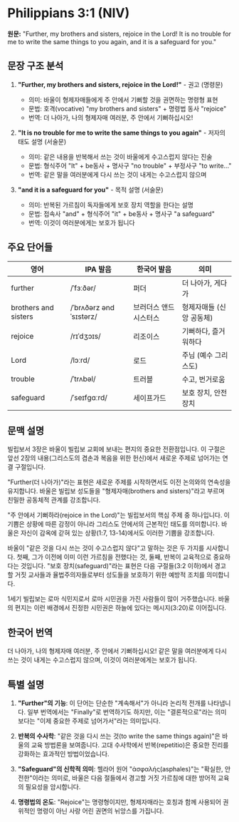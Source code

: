 # Philippians 3:1 (NIV)

**원문:** "Further, my brothers and sisters, rejoice in the Lord! It is no trouble for me to write the same things to you again, and it is a safeguard for you."

## 문장 구조 분석

1. **"Further, my brothers and sisters, rejoice in the Lord!"** - 권고 (명령문)
   - 의미: 바울이 형제자매들에게 주 안에서 기뻐할 것을 권면하는 명령형 표현
   - 문법: 호격(vocative) "my brothers and sisters" + 명령법 동사 "rejoice"
   - 번역: 더 나아가, 나의 형제자매 여러분, 주 안에서 기뻐하십시오!

2. **"It is no trouble for me to write the same things to you again"** - 저자의 태도 설명 (서술문)
   - 의미: 같은 내용을 반복해서 쓰는 것이 바울에게 수고스럽지 않다는 진술
   - 문법: 형식주어 "It" + be동사 + 명사구 "no trouble" + 부정사구 "to write..."
   - 번역: 같은 말을 여러분에게 다시 쓰는 것이 내게는 수고스럽지 않으며

3. **"and it is a safeguard for you"** - 목적 설명 (서술문)
   - 의미: 반복된 가르침이 독자들에게 보호 장치 역할을 한다는 설명
   - 문법: 접속사 "and" + 형식주어 "it" + be동사 + 명사구 "a safeguard"
   - 번역: 이것이 여러분에게는 보호가 됩니다

## 주요 단어들

| 영어 | IPA 발음 | 한국어 발음 | 의미 |
|------|----------|-------------|------|
| further | /ˈfɜːðər/ | 퍼더 | 더 나아가, 게다가 |
| brothers and sisters | /ˈbrʌðərz ənd ˈsɪstərz/ | 브러더스 앤드 시스터스 | 형제자매들 (신앙 공동체) |
| rejoice | /rɪˈdʒɔɪs/ | 리조이스 | 기뻐하다, 즐거워하다 |
| Lord | /lɔːrd/ | 로드 | 주님 (예수 그리스도) |
| trouble | /ˈtrʌbəl/ | 트러블 | 수고, 번거로움 |
| safeguard | /ˈseɪfɡɑːrd/ | 세이프가드 | 보호 장치, 안전장치 |

## 문맥 설명

빌립보서 3장은 바울이 빌립보 교회에 보내는 편지의 중요한 전환점입니다. 이 구절은 앞선 2장의 내용(그리스도의 겸손과 복음을 위한 헌신)에서 새로운 주제로 넘어가는 연결 구절입니다.

"Further(더 나아가)"라는 표현은 새로운 주제를 시작하면서도 이전 논의와의 연속성을 유지합니다. 바울은 빌립보 성도들을 "형제자매(brothers and sisters)"라고 부르며 친밀한 공동체적 관계를 강조합니다.

"주 안에서 기뻐하라(rejoice in the Lord)"는 빌립보서의 핵심 주제 중 하나입니다. 이 기쁨은 상황에 따른 감정이 아니라 그리스도 안에서의 근본적인 태도를 의미합니다. 바울은 자신이 감옥에 갇혀 있는 상황(1:7, 13-14)에서도 이러한 기쁨을 강조합니다.

바울이 "같은 것을 다시 쓰는 것이 수고스럽지 않다"고 말하는 것은 두 가지를 시사합니다. 첫째, 그가 이전에 이미 이런 가르침을 전했다는 것, 둘째, 반복이 교육적으로 중요하다는 것입니다. "보호 장치(safeguard)"라는 표현은 다음 구절들(3:2 이하)에서 경고할 거짓 교사들과 율법주의자들로부터 성도들을 보호하기 위한 예방적 조치를 의미합니다.

1세기 빌립보는 로마 식민지로서 로마 시민권을 가진 사람들이 많이 거주했습니다. 바울의 편지는 이런 배경에서 진정한 시민권은 하늘에 있다는 메시지(3:20)로 이어집니다.

## 한국어 번역

더 나아가, 나의 형제자매 여러분, 주 안에서 기뻐하십시오! 같은 말을 여러분에게 다시 쓰는 것이 내게는 수고스럽지 않으며, 이것이 여러분에게는 보호가 됩니다.

## 특별 설명

1. **"Further"의 기능**: 이 단어는 단순한 "계속해서"가 아니라 논리적 전개를 나타냅니다. 일부 번역에서는 "Finally"로 번역하기도 하지만, 이는 "결론적으로"라는 의미보다는 "이제 중요한 주제로 넘어가서"라는 의미입니다.

2. **반복의 수사학**: "같은 것을 다시 쓰는 것(to write the same things again)"은 바울의 교육 방법론을 보여줍니다. 고대 수사학에서 반복(repetitio)은 중요한 진리를 강화하는 효과적인 방법이었습니다.

3. **"Safeguard"의 신학적 의미**: 헬라어 원어 "ἀσφαλής(asphales)"는 "확실한, 안전한"이라는 의미로, 바울은 다음 절들에서 경고할 거짓 가르침에 대한 방어적 교육의 필요성을 암시합니다.

4. **명령법의 온도**: "Rejoice"는 명령형이지만, 형제자매라는 호칭과 함께 사용되어 권위적인 명령이 아닌 사랑 어린 권면의 뉘앙스를 가집니다.
